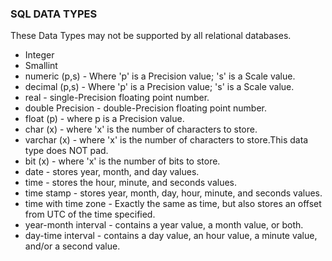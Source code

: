 ### SQL DATA TYPES

These Data Types may not be supported by all relational databases.
- Integer
- Smallint
- numeric (p,s)   - Where 'p' is a Precision value; 's' is a Scale value.
- decimal (p,s)   - Where 'p' is a Precision value; 's' is a Scale value.
- real   - single-Precision floating point number.
- double Precision   - double-Precision floating point number.
- float (p)   - where p is a Precision value.
- char (x)   - where 'x' is the number of characters to store.
- varchar (x)   - where 'x' is the number of characters to store.This data type does NOT pad.
- bit (x)   - where 'x' is the number of bits to store.
- date   - stores year, month, and day values.
- time   - stores the hour, minute, and seconds values.
- time stamp   - stores year, month, day, hour, minute, and seconds values.
- time with time zone   - Exactly the same as time, but also stores an offset from UTC of the time specified.
- year-month interval   - contains a year value, a month value, or both.
- day-time interval   - contains a day value, an hour value, a minute value, and/or a second value.
